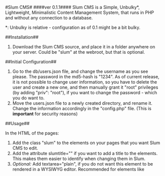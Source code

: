 #Slum CMS#
####ver 0.1.1####
Slum CMS is a Simple, Unbulky*, Lightweight, Minimalistic Content Management System, that runs in PHP and without any connection to a database.

*: Unbulky is relative - configuration as of 0.1 might be a bit bulky.

##Installation##

 1. Download the Slum CMS source, and place it in a folder anywhere on your server. Could be "slum" at the webroot, but that is optional.

##Initial Configuration##
 1. Go to the db/users.json file, and change the username as you see please. The password in the md5-hash is "1234". As of current release, it is not possible to change user information, so you have to delete the user and create a new one, and then manually grant it "root" privileges (by adding "priv": "root"), if you want to change the password - which you do want to.
 2. Move the users.json file to a newly created directory, and rename it. Change the information accordingly in the "config.php" file. (This is **important** for security reasons)

##Usage##

In the HTML of the pages:

 1. Add the class "slum" to the elements on your pages that you want Slum CMS to edit.
 2. Add the attribute slumtitle="" if you want to add a title to the elements. This makes them easier to identify when changing them in Slum.
 3. *Optional:* Add textarea="plain", if you do not want this element to be rendered in a WYSIWYG editor. Recommended for elements like <title> and so.

In Slum CMS:

 1. Log in as a user with root privileges to manage pages. Click "Manage Pages".
 2. Add the desired name of the page.
 3. In the path textfield, type in the path to the page you want to edit. This goes from the serverroot (webroot), of your server. So, if the page pizza.html is located in the folder Pages on the root of your server, it would be pages/pizza.html that you put in the path field.

##Known Bugs##
Slum does not notify you if a page has been succesfully updated, it simply leaves you with a blank bage and a "Go back" link. This will be fixed in the next update.

##Configuring Slum##
It is possible to change a lot of things in regards to Slum CMS, and that can be done in the config.php file. All of the possible configurations are commented, with descriptions of what it does, and what it can be changed to.

##Uploading Images##
Slum CMS does **not** upload images to the server it is located on. This is a planned feature. It is although possible to add images in the WYSIWYG editor, but they're uploaded to imgur, and not the server Slum is on.

##Screenshots##
###Dashboard for root user###
![Dashboard for Root user][1]
###Editing a page###
![Editing page][2]

###License###
Use Slum CMS as you like, just do **not** redistribute or sell it to anyone. Link them here.

[1]: http://i.imgur.com/95Iclptl.png
[2]: http://i.imgur.com/57KTLHD.png